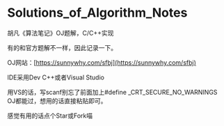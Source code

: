 # Solutions_of_Algorithm_Notes
 胡凡《算法笔记》OJ题解，C/C++实现

有的和官方题解不一样，因此记录一下。

OJ网站：[https://sunnywhy.com/sfbj](https://sunnywhy.com/sfbj)

IDE采用Dev C++或者Visual Studio

用VS的话，写scanf别忘了前面加上#define _CRT_SECURE_NO_WARNINGS  
OJ都能过，想用的话直接粘贴即可。

感觉有用的话点个Star或Fork喵